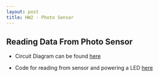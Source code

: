 ```yaml
---
layout: post
title: HW2 - Photo Sensor
---
```


<h2> Reading Data From Photo Sensor </h2>


* Circuit Diagram can be found <a href="https://github.com/gbangera/CSE-592/blob/master/Assignment%202%20-%20Part%202:%20Sensor%20reading/sensor_bb.png"> here</a>

* Code for reading from sensor and powering a LED <a href="https://github.com/gbangera/CSE-592/blob/master/Assignment%202%20-%20Part%202:%20Sensor%20reading/sensor.ino"> here</a>
